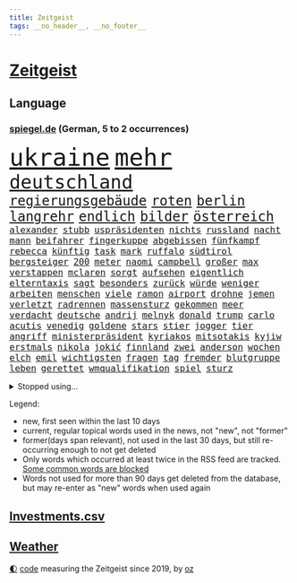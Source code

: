 ```yaml
---
title: Zeitgeist
tags: __no_header__, __no_footer__
---
```


# [Zeitgeist](https://oliz.io/zeitgeist/)

## Language

<h3><a href="https://www.spiegel.de" target="_blank">spiegel.de</a> (German, 5 to 2 occurrences)</h3>
<p style="font-family:monospace">
<span style="font-size:32pt"><a href="news_links.html#ukraine" class="current">ukraine</a></span>
<span style="font-size:32pt"><a href="news_links.html#mehr" class="current">mehr</a></span>
<br>
<span style="font-size:25pt"><a href="news_links.html#deutschland" class="current">deutschland</a></span>
<br>
<span style="font-size:18pt"><a href="news_links.html#regierungsgebäude" class="new">regierungsgebäude</a></span>
<span style="font-size:18pt"><a href="news_links.html#roten" class="current">roten</a></span>
<span style="font-size:18pt"><a href="news_links.html#berlin" class="current">berlin</a></span>
<span style="font-size:18pt"><a href="news_links.html#langrehr" class="new">langrehr</a></span>
<span style="font-size:18pt"><a href="news_links.html#endlich" class="current">endlich</a></span>
<span style="font-size:18pt"><a href="news_links.html#bilder" class="current">bilder</a></span>
<span style="font-size:18pt"><a href="news_links.html#österreich" class="current">österreich</a></span>
<br>
<span style="font-size:12pt"><a href="news_links.html#alexander" class="current">alexander</a></span>
<span style="font-size:12pt"><a href="news_links.html#stubb" class="new">stubb</a></span>
<span style="font-size:12pt"><a href="news_links.html#uspräsidenten" class="current">uspräsidenten</a></span>
<span style="font-size:12pt"><a href="news_links.html#nichts" class="current">nichts</a></span>
<span style="font-size:12pt"><a href="news_links.html#russland" class="current">russland</a></span>
<span style="font-size:12pt"><a href="news_links.html#nacht" class="current">nacht</a></span>
<span style="font-size:12pt"><a href="news_links.html#mann" class="current">mann</a></span>
<span style="font-size:12pt"><a href="news_links.html#beifahrer" class="current">beifahrer</a></span>
<span style="font-size:12pt"><a href="news_links.html#fingerkuppe" class="new">fingerkuppe</a></span>
<span style="font-size:12pt"><a href="news_links.html#abgebissen" class="new">abgebissen</a></span>
<span style="font-size:12pt"><a href="news_links.html#fünfkampf" class="new">fünfkampf</a></span>
<span style="font-size:12pt"><a href="news_links.html#rebecca" class="new">rebecca</a></span>
<span style="font-size:12pt"><a href="news_links.html#künftig" class="current">künftig</a></span>
<span style="font-size:12pt"><a href="news_links.html#task" class="new">task</a></span>
<span style="font-size:12pt"><a href="news_links.html#mark" class="current">mark</a></span>
<span style="font-size:12pt"><a href="news_links.html#ruffalo" class="current">ruffalo</a></span>
<span style="font-size:12pt"><a href="news_links.html#südtirol" class="current">südtirol</a></span>
<span style="font-size:12pt"><a href="news_links.html#bergsteiger" class="current">bergsteiger</a></span>
<span style="font-size:12pt"><a href="news_links.html#200" class="current">200</a></span>
<span style="font-size:12pt"><a href="news_links.html#meter" class="current">meter</a></span>
<span style="font-size:12pt"><a href="news_links.html#naomi" class="current">naomi</a></span>
<span style="font-size:12pt"><a href="news_links.html#campbell" class="new">campbell</a></span>
<span style="font-size:12pt"><a href="news_links.html#großer" class="current">großer</a></span>
<span style="font-size:12pt"><a href="news_links.html#max" class="current">max</a></span>
<span style="font-size:12pt"><a href="news_links.html#verstappen" class="current">verstappen</a></span>
<span style="font-size:12pt"><a href="news_links.html#mclaren" class="current">mclaren</a></span>
<span style="font-size:12pt"><a href="news_links.html#sorgt" class="current">sorgt</a></span>
<span style="font-size:12pt"><a href="news_links.html#aufsehen" class="current">aufsehen</a></span>
<span style="font-size:12pt"><a href="news_links.html#eigentlich" class="current">eigentlich</a></span>
<span style="font-size:12pt"><a href="news_links.html#elterntaxis" class="new">elterntaxis</a></span>
<span style="font-size:12pt"><a href="news_links.html#sagt" class="current">sagt</a></span>
<span style="font-size:12pt"><a href="news_links.html#besonders" class="current">besonders</a></span>
<span style="font-size:12pt"><a href="news_links.html#zurück" class="current">zurück</a></span>
<span style="font-size:12pt"><a href="news_links.html#würde" class="current">würde</a></span>
<span style="font-size:12pt"><a href="news_links.html#weniger" class="current">weniger</a></span>
<span style="font-size:12pt"><a href="news_links.html#arbeiten" class="current">arbeiten</a></span>
<span style="font-size:12pt"><a href="news_links.html#menschen" class="current">menschen</a></span>
<span style="font-size:12pt"><a href="news_links.html#viele" class="current">viele</a></span>
<span style="font-size:12pt"><a href="news_links.html#ramon" class="new">ramon</a></span>
<span style="font-size:12pt"><a href="news_links.html#airport" class="current">airport</a></span>
<span style="font-size:12pt"><a href="news_links.html#drohne" class="current">drohne</a></span>
<span style="font-size:12pt"><a href="news_links.html#jemen" class="current">jemen</a></span>
<span style="font-size:12pt"><a href="news_links.html#verletzt" class="current">verletzt</a></span>
<span style="font-size:12pt"><a href="news_links.html#radrennen" class="new">radrennen</a></span>
<span style="font-size:12pt"><a href="news_links.html#massensturz" class="new">massensturz</a></span>
<span style="font-size:12pt"><a href="news_links.html#gekommen" class="current">gekommen</a></span>
<span style="font-size:12pt"><a href="news_links.html#meer" class="current">meer</a></span>
<span style="font-size:12pt"><a href="news_links.html#verdacht" class="current">verdacht</a></span>
<span style="font-size:12pt"><a href="news_links.html#deutsche" class="current">deutsche</a></span>
<span style="font-size:12pt"><a href="news_links.html#andrij" class="new">andrij</a></span>
<span style="font-size:12pt"><a href="news_links.html#melnyk" class="new">melnyk</a></span>
<span style="font-size:12pt"><a href="news_links.html#donald" class="current">donald</a></span>
<span style="font-size:12pt"><a href="news_links.html#trump" class="current">trump</a></span>
<span style="font-size:12pt"><a href="news_links.html#carlo" class="current">carlo</a></span>
<span style="font-size:12pt"><a href="news_links.html#acutis" class="new">acutis</a></span>
<span style="font-size:12pt"><a href="news_links.html#venedig" class="current">venedig</a></span>
<span style="font-size:12pt"><a href="news_links.html#goldene" class="current">goldene</a></span>
<span style="font-size:12pt"><a href="news_links.html#stars" class="current">stars</a></span>
<span style="font-size:12pt"><a href="news_links.html#stier" class="current">stier</a></span>
<span style="font-size:12pt"><a href="news_links.html#jogger" class="current">jogger</a></span>
<span style="font-size:12pt"><a href="news_links.html#tier" class="current">tier</a></span>
<span style="font-size:12pt"><a href="news_links.html#angriff" class="current">angriff</a></span>
<span style="font-size:12pt"><a href="news_links.html#ministerpräsident" class="current">ministerpräsident</a></span>
<span style="font-size:12pt"><a href="news_links.html#kyriakos" class="new">kyriakos</a></span>
<span style="font-size:12pt"><a href="news_links.html#mitsotakis" class="new">mitsotakis</a></span>
<span style="font-size:12pt"><a href="news_links.html#kyjiw" class="current">kyjiw</a></span>
<span style="font-size:12pt"><a href="news_links.html#erstmals" class="current">erstmals</a></span>
<span style="font-size:12pt"><a href="news_links.html#nikola" class="new">nikola</a></span>
<span style="font-size:12pt"><a href="news_links.html#jokić" class="new">jokić</a></span>
<span style="font-size:12pt"><a href="news_links.html#finnland" class="current">finnland</a></span>
<span style="font-size:12pt"><a href="news_links.html#zwei" class="current">zwei</a></span>
<span style="font-size:12pt"><a href="news_links.html#anderson" class="current">anderson</a></span>
<span style="font-size:12pt"><a href="news_links.html#wochen" class="current">wochen</a></span>
<span style="font-size:12pt"><a href="news_links.html#elch" class="new">elch</a></span>
<span style="font-size:12pt"><a href="news_links.html#emil" class="current">emil</a></span>
<span style="font-size:12pt"><a href="news_links.html#wichtigsten" class="current">wichtigsten</a></span>
<span style="font-size:12pt"><a href="news_links.html#fragen" class="current">fragen</a></span>
<span style="font-size:12pt"><a href="news_links.html#tag" class="current">tag</a></span>
<span style="font-size:12pt"><a href="news_links.html#fremder" class="current">fremder</a></span>
<span style="font-size:12pt"><a href="news_links.html#blutgruppe" class="new">blutgruppe</a></span>
<span style="font-size:12pt"><a href="news_links.html#leben" class="current">leben</a></span>
<span style="font-size:12pt"><a href="news_links.html#gerettet" class="current">gerettet</a></span>
<span style="font-size:12pt"><a href="news_links.html#wmqualifikation" class="current">wmqualifikation</a></span>
<span style="font-size:12pt"><a href="news_links.html#spiel" class="current">spiel</a></span>
<span style="font-size:12pt"><a href="news_links.html#sturz" class="current">sturz</a></span>
</p>
<details>
<summary>Stopped using...</summary>
<p class="former" style="font-size:12pt">
dienstag(1781) depressionen(1780) madrid(1779) phase(1779) plus(1779) welle(1779) behörde(1778) weitergeht(1778) aufgerufen(1777) biden(1777) bitten(1777) brücke(1777) facebook(1777) treffer(1777) verlegt(1777) genannt(1776) gerichtshof(1776) juden(1776) verteilt(1776) geäußert(1775) profitiert(1775) reich(1775) scheinen(1775) untersuchungen(1775) botschaften(1774) eindruck(1774) mitglied(1774) müssten(1774) software(1774) anwälte(1773) becker(1773) meinem(1773) bundespräsident(1772) dreimal(1772) eingestellt(1772) investitionen(1772) konzerne(1772) steinmeier(1772) super(1772) verhaftet(1772) anteil(1771) april(1771) besonderen(1771) bull(1771) morgen(1771) red(1771) sicherheitskräfte(1771) äußerungen(1770) gehe(1769) infektion(1769) rät(1769) sports(1769) bedenken(1768) militärs(1768) oppositionelle(1767) erhielt(1766) lügen(1766) werbung(1766) distanziert(1765) forderte(1765) kopf(1765) opfern(1765) trainiert(1765) bewegen(1764) antwort(1763) chefin(1763) erkrankung(1763) gekauft(1763) klimapolitik(1763) spekuliert(1763) treten(1763) expräsident(1762) anhänger(1761) aufgenommen(1761) ermittlern(1760) aufhalten(1758) tiefen(1758) licht(1757) motiv(1756) eigenes(1754) nah(1754) näher(1754) klimaschutz(1753) schrecken(1753) überleben(1753) reduzieren(1750) stürzen(1750) journalist(1749) stress(1748) training(1748) größere(1745) provoziert(1744) halbe(1742) iranischen(1742) kandidatur(1742) dramatischen(1737) einblicke(1726) liberalen(1726) karlsruhe(1719) abschluss(1716) langjährige(1666) autobauer(1659) expräsidenten(1650) charles(1577) spiegelreporter(1533) ausnahme(1519) ohnehin(1510) börsen(1452) gehälter(1441) straftaten(1423) spezielle(1409) halbes(1397) betrüger(1380) gestört(1375) seltene(1362) weiten(1327) überwachung(1318) mut(1281) beschuss(1264) eingetroffen(1250) langsam(1248) besetzten(1239) antisemitische(1223) schlamm(1205) prinzessin(1187) angehörigen(1160) partnerin(1150) thüringens(1149) dramatische(1141) legal(1129) nation(1106) versehen(1044) todesstrafe(1023) flugabwehr(1012) gesprengt(1006) lauter(994) wechselte(993) gedroht(991) mächtige(986) praxis(971) viertagewoche(962) vorstand(958) vermögen(942) marode(937) lauf(921) unruhe(917) duisburg(895) wiederwahl(874) trikot(845) diebstahl(830) schlagabtausch(819) sizilien(809) drastische(807) pass(776) höheren(761) nächster(757) torwart(749) zweifelt(739) kandidiert(737) knie(732) körperliche(730) jubeln(727) momente(725) boeing(703) verfolgte(699) fehlte(690) version(688) beschuldigt(687) aufruhr(686) besetzung(686) eustaaten(686) nominierung(669) wild(658) spiegelredakteurin(653) adam(650) abschiebung(644) unterschätzt(639) beyoncé(638) student(635) magic(631) indischen(626) historischer(614) wahre(608) finanziellen(605) teamkollegen(602) schritte(596) wahr(591) firmenchef(590) le(588) anthony(584) schritten(584) gesetzliche(580) minus(579) senator(569) erleichtert(560) zurückziehen(560) justin(550) wütet(543) freut(541) gerieten(540) ausmacht(538) rheinmetall(537) stewart(535) outfits(532) schülerinnen(529) klettert(527) fehlern(526) kriegsführung(511) dokumentation(508) noah(506) drin(503) einbruch(498) ernannt(496) unseres(496) figuren(490) weber(487) verspielt(485) systematisch(476) beweist(475) beliebtesten(464) späten(462) france(460) verbrenneraus(459) stehe(453) steven(450) herum(439) co₂ausstoß(435) /(433) papa(431) smith(431) urteile(431) indische(425) bewahrt(421) beschert(414) zeichnen(414) saskia(409) kandidieren(404) katzen(402) inlandsgeheimdienst(398) abbrechen(393) drehen(392) merkt(392) geurteilt(388) konkret(386) tanzte(384) verzweifelt(383) scheiterten(379) zögern(378) mittag(372) nächstes(372) autokraten(369) siedler(367) ifoinstituts(365) verpasste(365) konzernchef(364) weitermachen(363) khan(361) unterbringung(358) nutzerinnen(354) organisierte(353) beweis(348) verwandelt(346) alex(342) winkt(342) anzahl(341) bewirbt(340) eingestuft(340) zwang(336) 2500(335) energiepreise(333) washingtons(333) stärkt(332) ausgerichtet(328) dreieinhalb(328) königreich(327) annäherung(326) bka(325) unbeeindruckt(325) combs(322) diddy(322) sean(322) verwandten(322) anzeigen(321) strohe(319) eilt(317) veranstaltungen(314) vorsorglich(314) adhs(313) stromausfälle(311) stanley(310) antisemitischen(308) maler(306) exporte(302) gestimmt(302) qualifiziert(302) mitgeteilt(297) leere(296) durchsuchungen(295) jake(291) überzieht(290) überlegt(289) exchef(285) gelder(285) millionenbetrag(284) ruhen(284) 72(283) hingerichtet(282) kongress(280) winden(280) klimaziele(277) cdupolitikerin(276) altkanzler(274) zuschüsse(274) pompeji(273) 500000(272) abgestimmt(272) töne(271) brandanschlag(269) scharfer(269) 57(267) betreuung(265) versus(265) drohung(264) unionsfraktion(264) übergeben(264) französin(261) realistisch(260) verzögerungen(259) leichte(257) steuer(255) verließen(254) netflixserie(253) ergab(251) general(251) verzicht(251) rückkehrer(249) spurensuche(248) spielraum(246) zündet(246) antrittsbesuch(244) wiederum(241) schülern(240) erwartete(239) heide(238) gebühr(236) schlagzeuger(236) schmuggel(236) empfehlen(234) solch(234) überstehen(234) souveränität(233) angeklagten(232) entsprechendes(232) selbstkritik(232) batteriehersteller(231) bewertung(231) kaninchen(230) schönheit(228) gold(227) mail(227) konstruktiv(225) milliardenschwere(225) gläubigen(224) ingolstadt(223) rücksicht(222) privat(221) zuhause(220) jene(216) firewall(213) aufgefallen(210) taxi(210) außenhandel(206) geisel(204) gesunde(203) winde(203) lernt(201) posts(201) verbesserung(201) lärm(200) manuela(200) premiere(200) wohnmobil(200) notenbank(199) tausender(198) bargeld(195) unterzeichnet(192) auszuschließen(191) bonus(191) boom(191) entwickelte(190) berlinerin(188) erden(187) spielberg(185) niedrigere(184) witkoff(184) abitur(183) aufruf(183) marie(183) oper(183) schranken(183) kulturstaatsminister(182) aufgegeben(181) verträge(181) osbourne(180) ozzy(180) usaid(180) faszination(179) milliardeninvestitionen(179) absitzen(178) roland(178) beherrschen(174) verschafft(173) längerer(172) auszug(171) engagieren(171) gedachten(171) grenzregion(171) langfristigen(171) opa(171) wuppertal(171) aufatmen(170) saniert(170) taktik(170) verbinden(170) kollaps(169) debütalbum(168) reichsbürgergruppe(168) 25jähriger(167) slogan(167) systems(166) g(165) brücken(164) krachte(164) gesamtes(163) überzahl(163) just(162) jünger(162) konzentriert(162) luis(162) diplomat(160) dreist(160) 24jährigen(159) 1860(158) bulgarische(158) geht’s(157) grausame(157) ukrainern(157) 56(156) detmold(156) erhöhung(156) wortgefecht(156) hingelegt(155) kriegsgebiet(155) wunden(155) scham(154) verdammt(154) beteiligte(153) bär(153) büttner(153) munich(153) wahrzeichen(153) bundesweiten(152) statistik(151) wiederaufnahme(151) bestellen(150) no(149) rütteln(149) zielt(149) drohnenattacke(148) experimente(148) ökologischen(148) beugen(147) flügen(147) liberaler(147) schwesig(147) wels(147) zivilbevölkerung(147) johansson(146) kürzer(146) marinemanöver(146) scarlett(146) brasilianische(144) clark(143) gigantischen(143) zollstreits(143) prozesses(141) verkürzen(141) netanyahuregierung(140) poleposition(140) qualifying(140) weitreichenden(140) überschreitet(140) begehrten(139) freispruch(139) jurist(139) erkelenz(138) freistaat(138) junta(138) kalender(138) tirol(138) bernie(137) fußstapfen(137) josh(135) kiefer(135) ablaufen(134) stich(134) tourismus(134) gwyneth(133) paltrow(133) tatsächliche(133) geburtenrate(132) fitzek(131) reserviert(131) taiwans(131) geheim(130) wolfram(130) zurückkehren(130) nationalspielerinnen(129) airbus(128) funktion(128) lies(128) lyon(128) ostern(128) satellitenbilder(128) siedlern(128) wertvolle(128) aufschluss(127) ermordete(127) juliane(127) mls(127) spiegelreporterin(127) bemerkenswerter(126) wirtschaftsvertreter(126) datenvolumen(125) enormen(125) carrie(124) fahrräder(124) kleinem(124) varianten(124) beruhigen(123) erwähnte(123) propagandavideo(123) ausspioniert(122) brandenburgs(122) evakuieren(122) fernverkehr(122) hasan(121) kultusminister(121) ambitionierten(120) booker(120) cory(120) renault(120) rüstungsgeschäft(120) rüstungskonzern(120) sonntagmorgen(120) weinen(120) messe(119) schulz(119) sozialausgaben(119) abgelöst(118) nintendo(118) wall(118) arbeite(117) digitalministerium(117) geeignet(117) inspiriert(117) umgehend(117) handelsverband(116) kämpften(116) stalker(116) exporteure(115) kürzester(115) ritter(115) neuköllner(114) zollkeule(114) überflutungen(114) atombombenabwurf(113) elizabeth(113) hiroshima(113) audretsch(112) epstein(112) jobcenter(112) katholiken(112) ministerin(112) portion(112) testet(112) ungleich(112) hammer(111) kläger(111) finanzministerium(110) portal(110) gerichtshofs(109) journal(109) parteiinterne(109) wohnsitz(109) spendet(108) tue(108) unterfangen(108) kategorisch(107) label(107) südamerika(107) verpflichtung(107) don(106) handgepäck(106) haushaltsausschuss(106) selfie(106) verstört(106) 135(105) deep(105) intensiv(105) jenna(105) lebewesen(105) ortega(105) videoaufnahmen(105) woelki(105) köpfe(104) unverantwortlich(104) wednesday(104) filmstar(103) kletterte(103) beweismittel(102) parteigelder(102) asche(101) gepäck(101) weimer(101) ärmeren(101) niedriger(100) interessenten(99) elektroantrieb(98) farce(98) kippt(98) kremlsprecher(98) meistertitel(98) passagieren(98) anlage(97) mahmoud(97) setzten(97) aufgebaut(96) summer(96) indiana(95) tiergarten(95) vorsatz(95) bundeswirtschaftsministerin(94) gastronomie(94) grenzt(94) lukas(94) vertagt(94) worklifebalance(94) buffett(93) warren(93) 25jährige(92) regelung(92) rumort(92) erholen(91) gravierenden(91) konsumgeständnis(91) nordamerika(91) stufen(91) trail(91) vernichtung(91) wanderweg(91) annahmen(90) anziehen(90) beobachtungen(90) gehege(90) iraner(90) merzregierung(90) peak(90) wildberger(90) bundesfinanzminister(89) gonzález(89) grausamen(89) hubig(89) jette(89) mclarenfahrer(89) neuverschuldung(89) nietzard(89) tagelange(89) ungesund(89) lehrerverband(88) saporischschja(88) transfeindlichkeit(88) weltbild(88) wenigsten(88) zusammenbruch(88) afrikanerin(87) ausgelesen(87) mossad(87) polizeiangaben(87) sexvideos(87) tiefsee(87) vorgaben(87) 122(86) bürokratieabbau(86) chatgptanbieter(86) beisein(85) charlotte(85) likes(85) nationaltorwart(85) regierende(85) theorien(85) töteten(85) cohen(84) dünn(84) grausamkeit(84) inácio(84) luiz(84) lula(84) riskant(84) unvereinbarkeitsbeschluss(84) atombomben(83) freigibt(83) gedruckt(83) mützenich(83) robotaxis(83) vorm(83) wadephuls(83) abstecher(82) aufsehenerregenden(82) finaleinzug(82) floridas(82) leverkusener(82) picasso(82) populär(82) rissen(82) schwierigste(82) digitalminister(81) prideparade(81) schleppte(81) steine(81) stellvertretender(81) versäumnisse(81) anwältin(80) kleinsten(80) vegetarische(80) saudiarabischen(79) weltuntergang(79) cruise(78) formel1rennen(78) landeskriminalamt(78) arbeitsumfeld(77) aushandeln(77) desantis(77) erläutert(77) fronten(77) optimistischer(77) techunternehmen(77) virtuellen(77) aktivismus(76) beschreiben(76) einbringen(76) gerissen(76) gilmore(76) handelskonflikte(76) massentourismus(76) nachtragend(76) sandler(76) sanierungen(76) staatsgäste(76) zwecke(76) zwischenstopp(76) gesamtsieg(75) jet(75) mauritius(75) mittelstaedt(75) verzweifeln(75) widmet(75) 2002(74) kunde(74) schnellsten(74) terry(74) toxisches(74) gestohlene(73) politikwechsel(73) rambo(73) schwerfällt(73) sicheren(73) urheberrecht(73) fahrerinnen(72) fies(72) flugzeugbauer(72) heilig(72) kardashian(72) trauern(72) 182(71) antwortet(71) christi(71) entsendet(71) gereinigt(71) gigabyte(71) mobilfunkempfang(71) proben(71) registrierte(71) schrittweise(71) dammbruch(70) erpressen(70) erwirbt(70) evie(70) grillmeisterschaft(70) kreise(70) rekordzahl(70) zwanzig(70) lehnte(69) längeren(69) schadsoftware(69) stagnation(69) anstehendes(68) coast(68) schutt(68) xmal(68) cyberkriminelle(67) gegenzug(67) like(67) mg(67) mitmenschen(67) seitz(67) that(67) ausgebaut(66) bundestagsabgeordnete(66) championsleaguetitel(66) karol(66) nawrocki(66) sensationell(66) signalisieren(66) aberkennung(65) cameron(65) digitalisierung(65) extremistischer(65) ferienanlage(65) kräften(65) maus(65) nase(65) stau(65) verurteilter(65) alnassr(64) fehlerhafte(64) pendlerpauschale(64) torpedieren(64) abschlussbericht(63) achtziger(63) beobachteten(63) desinformation(63) fukushima(63) hilfssystem(63) hungernden(63) kippen(63) schwächeln(63) defizite(62) zurückholen(62) errechnet(61) exaußenministerin(61) korruptionsaffäre(61) magnum(61) pablo(61) sozialleistungen(61) carsharinganbieter(60) drohende(60) einzuführen(60) erpressung(60) miles(60) patientin(60) universum(60) brust(59) eingebracht(59) geliebtes(59) lesbar(59) traditionshaus(59) grünejugendchefin(58) herzlich(58) kulturschaffende(58) mecklenburgvorpommerns(58) mindestalter(58) basieren(57) energiebedarf(57) filmcharaktere(57) herhalten(57) kompetenzen(57) sorten(57) verstappens(57) wiederholte(57) ächzen(57) künstlern(56) tyrannosaurus(56) verschleppten(56) verzögerung(56) befassen(55) parlamentarier(55) vorgedrungen(55) wasserkrise(55) automobilindustrie(54) blechlawine(54) magabewegung(54) shirin(54) atomwissenschaftler(53) ausstattung(53) biontech(53) erschütterte(53) ressort(53) vernünftig(53) goldschakal(52) haseloff(52) lämmer(52) nuklearanlage(52) oberkörper(52) verarbeitung(52) weltreise(52) befanden(51) cduabgeordnete(51) kerstin(51) norwegischen(51) passagierflugzeug(51) regionalzug(51) springerstiefel(51) todesurteil(51) betrügerische(50) hobbit(50) importen(50) kindesentführung(50) staatsschutz(50) waggons(50) atmen(49) basketballerin(49) beeindruckenden(49) favoritin(49) verheerend(49) öldepot(49) brennenden(48) capri(48) grüner(48) moritz(48) verkehrsministerium(48) verstrichen(48) ankurbeln(47) chen(47) ferraris(47) parker(47) soße(47) stromschlag(47) gefundenen(46) konzertbesucher(46) unbegrenzte(46) wirtschaftswachstum(46) zünden(46) adriana(45) appellieren(45) lauten(45) leblos(45) abgebrannt(44) bombenangriff(44) bradshaw(44) deutschpolnischen(44) mitfahren(44) wesentlichen(44) gerichten(43) improvisierten(43) miniwachstum(43) feldzug(42) produkt(42) seetang(42) sergio(42) zügen(42) impfungen(41) mikroplastik(41) verschwendet(41) wählergruppen(41) agrarminister(40) angola(40) geschwächt(40) glaubwürdigkeit(40) hommage(40) millionenschweren(40) privatjets(40) trainingslager(40) waffensystemen(40) 1903(39) cowboy(39) interpretiert(39) musikfestivals(39) provokanten(39) taylorjohnson(39) alois(38) angehoben(38) grauen(38) kriegskurs(38) lindsay(38) mahlzeiten(38) sachsenanhalts(38) umgekommen(38) vermeintlich(38) überwachen(38) antiisraelische(37) baldige(37) erpresst(37) ragt(37) abschiebegefängnis(36) erzbistum(36) flaschenpost(36) geschworene(36) offenlegung(36) toll(36) buenos(35) cduwirtschaftsministerin(35) meisterschaften(35) relevante(35) schwitzen(35) ständiges(35) teiler(35) ussängerin(35) vernünftige(35) gamer(34) intime(34) alarmieren(33) craig(33) einiger(33) gendersprache(33) jubiläum(33) ködern(33) sacken(33) verstoße(33) verwüstung(33) falschem(32) großfamilien(32) kratzt(32) rivalen(32) verfasst(32) ac/dc(31) ergebnissen(31) erreger(31) gelben(31) jahrhunderten(31) kette(31) mel(31) profitierte(31) wirksam(31) angeschlagenen(30) gefährlichste(30) machtverlust(30) zehntel(30) cartertour(29) elba(29) flop(29) frankreichrundfahrt(29) hathaway(29) idris(29) kartelle(29) kontinente(29) leichten(29) schlechtere(29) südküste(29) verenden(29) 67(28) bedeuteten(28) lenkt(28) propagandavideos(28) reiseziel(28) vizechef(28) abschreckung(27) einsätze(27) geschrumpft(27) gesetzesvorhaben(27) juristin(27) lebensmitteln(27) staatsanwaltschaften(27) umfragewerte(27) währung(27) zurücktreten(27) besatzung(26) cas(26) geschmack(26) jane(26) klimafolgen(26) lyles(26) monieren(26) optisch(26) smartphonetarife(26) umstimmen(26) wacken(26) zusammenhängen(26) überhöhte(26) bouffier(25) burkhard(25) ertrinken(25) flirt(25) gap(25) labubus(25) brisant(24) cherry(24) dolomiten(24) finanzexperten(24) gelbe(24) gelegenheitsjobs(24) republikanern(24) superman(24) verbreiteten(24) verletzter(24) exklusive(23) gedauert(23) ludwig(23) nora(23) schwimmwm(23) spitzensport(23) wegfall(23) überzeugungsarbeit(23) berichterstattung(22) durchschnittlich(22) kraftwerk(22) olympischen(22) richterkandidatin(22) verhärtet(22) zollpläne(22) abgenommen(21) cain(21) datenanalyse(21) dean(21) rettungsmission(21) schüchternheit(21) umsatzstärkste(21) wegovy(21) darbietung(20) drauf(20) einfuhren(20) maralago(20) testspiel(20) unbequem(20) allerletzten(19) doktorarbeit(19) epsteinakten(19) klemm(19) landwirtschaftsministeriums(19) lieferando(19) liter(19) socialmediapost(19) staatsanwältin(19) umstieg(19) aufgeklärt(18) brüdern(18) millionengeschäft(18) ostküste(18) rechtlich(18) torsten(18) autonomes(17) colbert(17) covorsitzende(17) dosb(17) ereignissen(17) heikel(17) jemals(17) porto(17) tatsächlich …(17) badekleidung(16) basketballstar(16) kletterkünste(16) vergibt(16) vertrieben(16) 55jähriger(15) abgestürzten(15) ahnung(15) emmynominierung(15) erlaubnis(15) patriotsysteme(15) ressorts(15) unbeirrt(15) vermeintlicher(15) ausgestiegen(14) betrugsvorwurf(14) ismaik(14) murdoch(14) putschversuchs(14) pöbeleien(14) sommerferiendebatte(14) usfirma(14) zurückgezahlt(14) kadaver(13) moraes(13) naturschutzbund(13) sofortigen(13) strandes(13) arbeitslose(12) bundespräsidentin(12) festigen(12) fossil(12) kinofilms(12) rapperin(12) wahldebakel(12) abwurf(11) aushungerung(11) brandt(11) katastrophalen(11) kimodelle(11) mitleidenschaft(11) passion(11) unsinn(11)
</p>
</details>
<p>Legend:
<ul>
<li><span class="new">new</span>, first seen within the last 10 days</li>
<li><span class="current">current</span>, regular topical words used in the news, not "new", not "former"</li>
<li><span class="former">former(days span relevant)</span>, not used in the last 30 days, but still re-occurring enough to not get deleted</li>
<li>Only words which occurred at least twice in the RSS feed are tracked. <a href="language/filters.py">Some common words are blocked</a></li>
<li>Words not used for more than 90 days get deleted from the database, but may re-enter as "new" words when used again</li>
</ul>
</p>

## [Investments](investments.html)[.csv](investments.csv)

## [Weather](weather.html)

<footer>
<a href="javascript:toggleTheme()" class="nav">🌓</a>
<a href="https://github.com/ooz/zeitgeist">code</a> measuring the Zeitgeist since 2019, by <a href="https://oliz.io">oz</a>
</footer>

